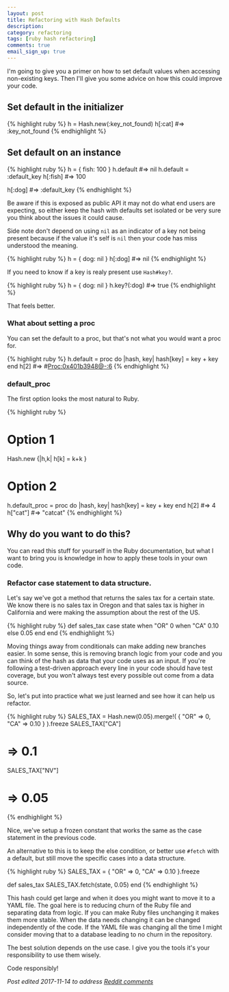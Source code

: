 ```yaml
---
layout: post
title: Refactoring with Hash Defaults
description: 
category: refactoring
tags: [ruby hash refactoring]
comments: true
email_sign_up: true
---
```


I'm going to give you a primer on how to set default values when accessing non-existing keys. Then I'll give you some advice on how this could improve your code.

## Set default in the initializer

{% highlight ruby %}
h = Hash.new(:key_not_found)
h[:cat] 
#=> :key_not_found
{% endhighlight %}

## Set default on an instance

{% highlight ruby %}
h = { fish: 100 }
h.default
#=> nil
h.default = :default_key
h[:fish]
#=> 100

h[:dog]
#=> :default_key
{% endhighlight %}

Be aware if this is exposed as public API it may not do what end users are expecting, so either keep the hash with defaults set isolated or be very sure you think about the issues it could cause.

Side note don't depend on using `nil` as an indicator of a key not being present because if the value it's self is `nil` then your code has miss understood the meaning.

{% highlight ruby %}
h = { dog: nil }
h[:dog]
#=> nil
{% endhighlight %}

If you need to know if a key is realy present use `Hash#key?`.

{% highlight ruby %}
h = { dog: nil }
h.key?(:dog)
#=> true
{% endhighlight %}

That feels better.

### What about setting a proc
You can set the default to a proc, but that's not what you would want a proc for.

{% highlight ruby %}
h.default = proc do |hash, key|
  hash[key] = key + key
end
h[2]       #=> #<Proc:0x401b3948@-:6>
{% endhighlight %}

### default_proc
The first option looks the most natural to Ruby.

{% highlight ruby %}
# Option 1
Hash.new {|h,k| h[k] = k+k }
# Option 2
h.default_proc = proc do |hash, key|
  hash[key] = key + key
end
h[2]       #=> 4
h["cat"]   #=> "catcat"
{% endhighlight %}

## Why do you want to do this?
You can read this stuff for yourself in the Ruby documentation, but what I want to bring you is knowledge in how to apply these tools in your own code. 

### Refactor case statement to data structure.

Let's say we've got a method that returns the sales tax for a certain state. We know there is no sales tax in Oregon and that sales tax is higher in California and were making the assumption about the rest of the US.

{% highlight ruby %}
def sales_tax
  case state
  when "OR"
    0
  when "CA"
    0.10
  else
    0.05
  end
end
{% endhighlight %}

Moving things away from conditionals can make adding new branches easier. In some sense, this is removing branch logic from your code and you can think of the hash as data that your code uses as an input. If you're following a test-driven approach every line in your code should have test coverage, but you won't always test every possible out come from a data source.

So, let's put into practice what we just learned and see how it can help us refactor.

{% highlight ruby %}
SALES_TAX = Hash.new(0.05).merge!(
  { 
    "OR" => 0, 
    "CA" => 0.10 
  }
).freeze
SALES_TAX["CA"]
# => 0.1
SALES_TAX["NV"]
# => 0.05
{% endhighlight %}

Nice, we've setup a frozen constant that works the same as the case statement in the previous code.

An alternative to this is to keep the else condition, or better use `#fetch` with a default, but still move the specific cases into a data structure.

{% highlight ruby %}
SALES_TAX = { 
  "OR" => 0, 
  "CA" => 0.10 
}.freeze
  
def sales_tax
  SALES_TAX.fetch(state, 0.05)
end
{% endhighlight %}

This hash could get large and when it does you might want to move it to a YAML file. The goal here is to reducing churn of the Ruby file and separating data from logic. If you can make Ruby files unchanging it makes them more stable. When the data needs changing it can be changed independently of the code. If the YAML file was changing all the time I might consider moving that to a database leading to no churn in the repository.

The best solution depends on the use case. I give you the tools it's your responsibility to use them wisely. 

Code responsibly!

_Post edited 2017-11-14 to address [Reddit comments](https://www.reddit.com/r/ruby/comments/7cp207/refactoring_with_hash_defaults/)_